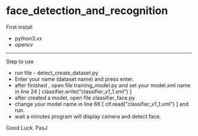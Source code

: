 # face_detection_and_recognition
First install
- python3.xx
- opencv
--------------------------------------------------------
Step to use
- run file - detect_create_dataset.py
- Enter your name (dataset name) and press enter.
- after finished , open file training_model.py and set your model.xml name in line 24 [ classifier.write("classifier_v1_1.xml") ]
- after created a model, open file classifier_face.py
- change your model name in line 66 [ clf.read("classifier_v1_1.xml") ] and run.
- wait a minutes program will display camera and detect face.

Good Luck.
PasJ
